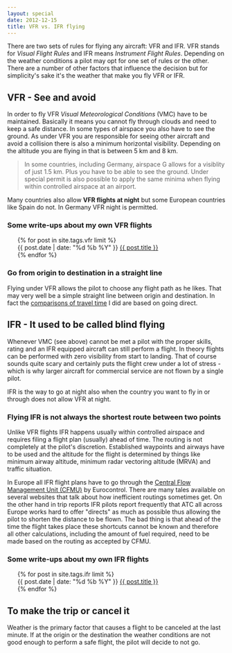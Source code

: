 ```yaml
---
layout: special
date: 2012-12-15
title: VFR vs. IFR flying
---
```

There are two sets of rules for flying any aircraft: VFR and IFR. VFR stands for _Visual Flight Rules_ and IFR means _Instrument Flight Rules_. Depending on the weather conditions a pilot may opt for one set of rules or the other. There are a number of other factors that influence the decision but for simplicity's sake it's the weather that make you fly VFR or IFR.

## VFR - See and avoid
In order to fly VFR _Visual Meteorological Conditions_ (VMC) have to be maintained. Basically it means you cannot fly through clouds and need to keep a safe distance. In some types of airspace you also have to see the ground. As under VFR you are responsible for seeing other aircraft and avoid a collision there is also a minimum horizontal visibility. Depending on the altitude you are flying in that is between 5 km and 8 km.

> In some countries, including Germany, airspace G allows for a visiblity of just 1.5 km. Plus you have to be able to see the ground. Under special permit is also possible to apply the same minima when flying within controlled airspace at an airport.

Many countries also allow __VFR flights at night__ but some European countries like Spain do not. In Germany VFR night is permitted.

### Some write-ups about my own VFR flights
<div>
	<ul style="list-style-type: none">
{% for post in site.tags.vfr limit %}
	<li>{{ post.date | date: "%d %b %Y" }} <a href="{{ post.url }}">{{ post.title }}</a></li>
{% endfor %}
	</ul>
</div>


### Go from origin to destination in a straight line
Flying under VFR allows the pilot to choose any flight path as he likes. That may very well be a simple straight line between origin and destination. In fact the [comparisons of travel time](comparing-trips.html) I did are based on going direct.

## IFR - It used to be called blind flying
Whenever VMC (see above) cannot be met a pilot with the proper skills, rating and an IFR equipped aircraft can still perform a flight. In theory flights can be performed with zero visibility from start to landing. That of course sounds quite scary and certainly puts the flight crew under a lot of stress - which is why larger aircraft for commercial service are not flown by a single pilot.

IFR is the way to go at night also when the country you want to fly in or through does not allow VFR at night.

### Flying IFR is not always the shortest route between two points
Unlike VFR flights IFR happens usually within controlled airspace and requires filing a flight plan (usually) ahead of time. The routing is not completely at the pilot's discretion. Established waypoints and airways have to be used and the altitude for the flight is determined by things like minimum airway altitude, minimum radar vectoring altitude (MRVA) and traffic situation.

In Europe all IFR flight plans have to go through the [Central Flow Management Unit (CFMU)](https://www.public.cfmu.eurocontrol.int) by Eurocontrol. There are many tales available on several websites that talk about how inefficient routings sometimes get. On the other hand in trip reports IFR pilots report frequently that ATC all across Europe works hard to offer "directs" as much as possible thus allowing the pilot to shorten the distance to be flown. The bad thing is that ahead of the time the flight takes place these shortcuts cannot be known and therefore all other calculations, including the amount of fuel required, need to be made based on the routing as accepted by CFMU.

### Some write-ups about my own IFR flights
<div>
	<ul style="list-style-type: none">
{% for post in site.tags.ifr limit %}
	<li>{{ post.date | date: "%d %b %Y" }} <a href="{{ post.url }}">{{ post.title }}</a></li>
{% endfor %}
	</ul>
</div>


## To make the trip or cancel it
Weather is the primary factor that causes a flight to be canceled at the last minute. If at the origin or the destination the weather conditions are not good enough to perform a safe flight, the pilot will decide to not go.
